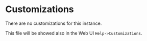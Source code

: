 # Customizations

There are no customizations for this instance.

This file will be showed also in the Web UI ``Help->Customizations``.

